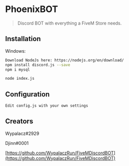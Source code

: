 # PhoenixBOT
> Discord BOT with everything a FiveM Store needs.

## Installation

Windows:

```sh
Download NodeJs here: https://nodejs.org/en/download/
npm install discord.js --save
npm i mysql

node index.js
```
## Configuration

```sh
Edit config.js with your own settings

```

## Creators

Wypalacz#2929

Djinn#0001

[https://github.com/WypalaczRun/FiveMDiscordBOT](https://github.com/WypalaczRun/FiveMDiscordBOT)

